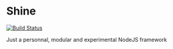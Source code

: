 # Shine

[![Build Status](https://travis-ci.org/ahasc/Shine.svg?branch=master)](https://travis-ci.org/ahasc/Shine)

Just a personnal, modular and experimental NodeJS framework
